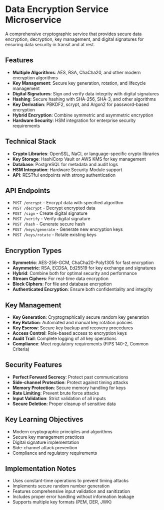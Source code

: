 # Data Encryption Service Microservice

A comprehensive cryptographic service that provides secure data encryption, decryption, key management, and digital signatures for ensuring data security in transit and at rest.

## Features

- **Multiple Algorithms**: AES, RSA, ChaCha20, and other modern encryption algorithms
- **Key Management**: Secure key generation, rotation, and lifecycle management
- **Digital Signatures**: Sign and verify data integrity with digital signatures
- **Hashing**: Secure hashing with SHA-256, SHA-3, and other algorithms
- **Key Derivation**: PBKDF2, scrypt, and Argon2 for password-based encryption
- **Hybrid Encryption**: Combine symmetric and asymmetric encryption
- **Hardware Security**: HSM integration for enterprise security requirements

## Technical Stack

- **Crypto Libraries**: OpenSSL, NaCl, or language-specific crypto libraries
- **Key Storage**: HashiCorp Vault or AWS KMS for key management
- **Database**: PostgreSQL for metadata and audit logs
- **HSM Integration**: Hardware Security Module support
- **API**: RESTful endpoints with strong authentication

## API Endpoints

- `POST /encrypt` - Encrypt data with specified algorithm
- `POST /decrypt` - Decrypt encrypted data
- `POST /sign` - Create digital signature
- `POST /verify` - Verify digital signature
- `POST /hash` - Generate secure hash
- `POST /keys/generate` - Generate new encryption keys
- `POST /keys/rotate` - Rotate existing keys

## Encryption Types

- **Symmetric**: AES-256-GCM, ChaCha20-Poly1305 for fast encryption
- **Asymmetric**: RSA, ECDSA, Ed25519 for key exchange and signatures
- **Hybrid**: Combine both for optimal security and performance
- **Stream Ciphers**: For real-time data encryption
- **Block Ciphers**: For file and database encryption
- **Authenticated Encryption**: Ensure both confidentiality and integrity

## Key Management

- **Key Generation**: Cryptographically secure random key generation
- **Key Rotation**: Automated and manual key rotation policies
- **Key Escrow**: Secure key backup and recovery procedures
- **Access Control**: Role-based access to encryption keys
- **Audit Trail**: Complete logging of all key operations
- **Compliance**: Meet regulatory requirements (FIPS 140-2, Common Criteria)

## Security Features

- **Perfect Forward Secrecy**: Protect past communications
- **Side-channel Protection**: Protect against timing attacks
- **Memory Protection**: Secure memory handling for keys
- **Rate Limiting**: Prevent brute force attacks
- **Input Validation**: Strict validation of all inputs
- **Secure Deletion**: Proper cleanup of sensitive data

## Key Learning Objectives

- Modern cryptographic principles and algorithms
- Secure key management practices
- Digital signature implementation
- Side-channel attack prevention
- Compliance and regulatory requirements

## Implementation Notes

- Uses constant-time operations to prevent timing attacks
- Implements secure random number generation
- Features comprehensive input validation and sanitization
- Includes proper error handling without information leakage
- Supports multiple key formats (PEM, DER, JWK) 